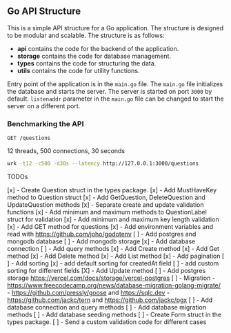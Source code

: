 ## Go API Structure
This is a simple API structure for a Go application. The structure is designed to be modular and scalable. The structure is as follows:
  - **api** contains the code for the backend of the application. 
  - **storage** contains the code for database management.
  - **types** contains the code for structuring the data.
  - **utils** contains the code for utility functions.

Entry point of the application is in the ```main.go``` file. The ```main.go``` file initializes the database and starts the server. The server is started on port ```3000``` by default. ```listenaddr``` parameter in the ```main.go``` file can be changed to start the server on a different port.


### Benchmarking the API

```GET /questions```

12 threads, 500 connections, 30 seconds
```bash
wrk -t12 -c500 -d30s --latency http://127.0.0.1:3000/questions
```

TODOs

[x] - Create Question struct in the types package.
[x] - Add MustHaveKey method to Question struct
[x] - Add GetQuestion, DeleteQuestion and UpdateQuestion methods
[x] - Separate create and update validation functions
[x] - Add minimum and maximum methods to QuestionLabel struct for validation
[x] - Add minimum and maximum key length validation
[x] - Add GET method for questions
[x] - Add environment variables and read with https://github.com/joho/godotenv
[ ] - Add postgres and mongodb database
  [ ] - Add mongodb storage
    [x] - Add database connection
    [ ] - Add query methods
      [x] - Add Create method
      [x] - Add Get method
      [x] - Add Delete method
      [x] - Add List method
        [x] - Add pagination
        [ ] - Add sorting
          [x] - add default sorting for createdAt field
          [ ] - add custom sorting for different fields
      [X] - Add Update method
  [ ] - Add postgres storage
    https://vercel.com/docs/storage/vercel-postgres
    [ ] - Migration
      - https://www.freecodecamp.org/news/database-migration-golang-migrate/
      - https://github.com/pressly/goose and https://sqlc.dev
      - https://github.com/jackc/tern and https://github.com/jackc/pgx
    [ ] - Add database connection and query methods
    [ ] - Add database migration methods
    [ ] - Add database seeding methods
[ ] - Create Form struct in the types package.
[ ] - Send a custom validation code for different cases